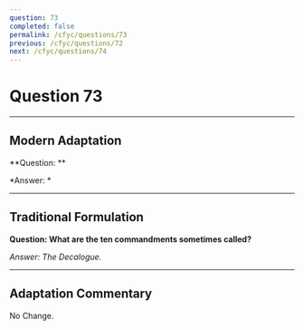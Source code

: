 ```yaml
---
question: 73
completed: false
permalink: /cfyc/questions/73
previous: /cfyc/questions/72
next: /cfyc/questions/74
---
```

# Question 73

---
## Modern Adaptation
**Question: **

*Answer: *

---
## Traditional Formulation
**Question: What are the ten commandments sometimes called?**

*Answer: The Decalogue.*

---
## Adaptation Commentary
No Change.